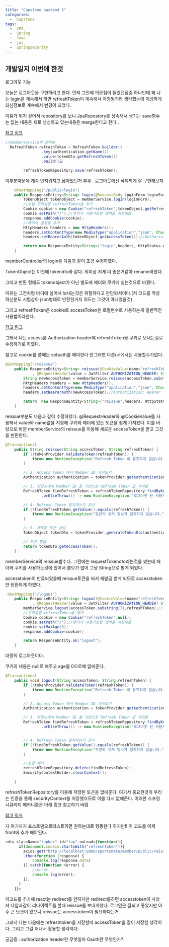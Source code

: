 ```yaml
---
title: "Capstone backend 5"
categories:
  -  Capstone
tags:
  -  JPA
  -  Spring
  -  Java
  -  jwt
  -  SpringSecurity 
---
```

개발일지 이번에 한것
------
로그아웃 기능

오늘은 로그아웃을 구현하려고 한다. 먼저 그전에 의문점이 들었던점중 하나인데 왜 나는 login을 계속해서 하면 refreshToken이 계속해서 저장될거라 생각했는데 이상하게 최신정보로 계속해서 변경이 되었다. 

이유가 뭐지 싶어서 repository를 보니 JpaRepostory를 상속해서 생기는 save함수는 없는 내용은 새로 생성하고 있는내용은 merge한다고 한다..

[참고 링크](https://umanking.github.io/2019/04/12/jpa-persist-merge/)


```java
//memberService의 한부분 
  RefreshToken refreshToken = RefreshToken.builder()
                .key(authentication.getName())
                .value(tokenDto.getRefreshToken())
                .build()고

        refreshTokenRepository.save(refreshToken);
```

이부분때문에 계속 안지워지고 남아있던거 후우.. 로그아웃에선 삭제되게 잘 구현해보자 


```java
    @PostMapping("/public/login")
    public ResponseEntity<String> login(@RequestBody LoginForm loginForm, HttpServletResponse response){
        TokenObject tokenObject = memberService.login(loginForm);
        //보낼 쿠키설정 refreshToken을 추가
        Cookie cookie = new Cookie("refreshToken",tokenObject.getRefreshToken());
        cookie.setPath("/");//쿠키가 사용가능한 영역을 지정해줌
        response.addCookie(cookie);
        //헤더의 설정을 추가
        HttpHeaders headers = new HttpHeaders();
        headers.setContentType(new MediaType("application","json", Charset.forName("UTF-8")));
        headers.setBearerAuth(tokenObject.getAccessToken());//Authorization: Bearer

        return new ResponseEntity<String>("login",headers, HttpStatus.ACCEPTED);
    }

```
memberController의
login을 다음과 같이 조금 수정하였다.

TokenObject는 이전에 tokendto와 같다. 의미상 저게 더 좋은거같아 rename하였다.

그리고 반환 형태도 tokenobject가 아닌 별도에 헤더와 쿠키에 실는것으로 바꿨다.

이유는 그전처럼 바디에 실어서 보내는것은 위험하다고 판단되서이다.(저 코드를 작성하신분도 시험삼아 json형태로 반환한거지 의도는 그것이 아니였을것)

그리고 refreshToken은 cookie로 accessToken은 로컬변수로 사용하는게 일반적인 사용법이라한다.

[참고 링크](https://simsimjae.tistory.com/482?category=384816)

그래서 나는 access를 Authorization header에 refreshToken을 쿠키로 보내는걸로 수정하기로 하였다.

참고로 cookie를 쓸때는 setpath를 해야한다 안그러면 다른url에서는 사용할수가없다. 


```java
@GetMapping("/reissue")
    public ResponseEntity<String> reissue(@CookieValue(name="refreshToken") String refreshToken
            , @RequestHeader(value = JwtFilter.AUTHORIZATION_HEADER) String accessToken) {
        String newAccessToken = memberService.reissue(accessToken.substring(7),refreshToken);
        HttpHeaders headers = new HttpHeaders();
        headers.setContentType(new MediaType("application","json", Charset.forName("UTF-8")));
        headers.setBearerAuth(newAccessToken);//Authorization: Bearer

        return  new ResponseEntity<String>("reissue",headers, HttpStatus.ACCEPTED);
    }
```
reissue부분도 다음과 같이 수정하였다. @RequestHeader와 @CookieValue를 사용해서 value와 name값을 지정해 쿠키와 헤더에 있는 토큰을 쉽게 가져왔다. 이를 바탕으로 바뀐 memberService의 reissue를 이용해 새로운 accessToken을 받고 그것을 반환한다.

```java
@Transactional
    public String reissue(String accessToken, String refreshToken) {
        if (!tokenProvider.validateToken(refreshToken)) {
            throw new RuntimeException("Refresh Token 이 유효하지 않습니다.");
        }

        // 2. Access Token 에서 Member ID 가져오기
        Authentication authentication = tokenProvider.getAuthentication(accessToken);

        // 3. 저장소에서 Member ID 를 기반으로 Refresh Token 값 가져옴
        RefreshToken findRefreshToken = refreshTokenRepository.findByKey(authentication.getName())
                .orElseThrow(() -> new RuntimeException("로그아웃 된 사용자입니다."));

        // 4. Refresh Token 일치하는지 검사
        if (!findRefreshToken.getValue().equals(refreshToken)) {
            throw new RuntimeException("토큰의 유저 정보가 일치하지 않습니다.");
        }

        // 5. 새로운 토큰 생성
        TokenObject tokenDto = tokenProvider.generateTokenDto(authentication);

        // 토큰 발급
        return tokenDto.getAccessToken();
    }
```
memberService의 reissue함수다. 그전에는 requestTokendto라는것을 썼는데 헤더와 쿠키를 사용하는것에 있어서 쓸모가 없어 그냥 String으로 받게 되었다.

accesstoken이 만료되었을때 reissue토큰을 써서 재발급 받게 되므로 accesstoken만 반환하게 하였다.

```java
 @GetMapping("/logout")
    public ResponseEntity<String> logout(@CookieValue(name="refreshToken") String refreshToken
            , @RequestHeader(value = JwtFilter.AUTHORIZATION_HEADER) String accessToken ,HttpServletResponse response){
        memberService.logout(accessToken.substring(7),refreshToken);//logout
        //쿠키설정 refreshToken을 제거
        Cookie cookie = new Cookie("refreshToken",null);
        cookie.setPath("/");//쿠키가 사용가능한 영역을 지정해줌
        cookie.setMaxAge(0);
        response.addCookie(cookie);

        return ResponseEntity.ok("logout");
    }
```
대망의 로그아웃이다.

쿠키의 내용은 null로 해주고 age를 0으로해 없에준다.

```java
@Transactional
    public void logout(String accessToken, String refreshToken) {
        if (!tokenProvider.validateToken(refreshToken)) {
            throw new RuntimeException("Refresh Token 이 유효하지 않습니다.");
        }

        // 2. Access Token 에서 Member ID 가져오기
        Authentication authentication = tokenProvider.getAuthentication(accessToken);

        // 3. 저장소에서 Member ID 를 기반으로 Refresh Token 값 가져옴
        RefreshToken findRefreshToken = refreshTokenRepository.findByKey(authentication.getName())
                .orElseThrow(() -> new RuntimeException("로그아웃 된 사용자입니다."));


        // 4. Refresh Token 일치하는지 검사
        if (!findRefreshToken.getValue().equals(refreshToken)) {
            throw new RuntimeException("토큰의 유저 정보가 일치하지 않습니다.");
        }

        //토큰 제거
        refreshTokenRepository.delete(findRefreshToken);
        SecurityContextHolder.clearContext();

    }
```
refreshTokenRepository를 이용해 저쟝된 토큰을 없에준다.
여기서 중요한것이 우리는 인증을 통해 securityContext를 저장했으므로 이를 다시 없에준다.
이러한 스프링 시큐리티 메커니즘은 아래 링크 참고하기 바람

[참고 링크](https://catsbi.oopy.io/f9b0d83c-4775-47da-9c81-2261851fe0d0)

자 여기까지 포스트맨으로테스트하면 원하는대로 행동한다 하지만!! 이 코드를 이제 front에
추가 해야된다.

```javascript
<div className="topbar" id="top" onLoad={function(){
      if(document.cookie.startsWith("refreshToken")){
        axios.get("http://localhost:8080/sportsmate/member/public/reissue")
        .then(function (response) {
            console.log(response.data)
        }).catch(function (error) {
            //error
            console.log(error);
        });
      }
    }}>
```
이코드를 추가해 react는 redirect를 안하지만 redirect를하면 accesstoken이 사라져 다암과같이 리다이렉트를 할때 reissue를 보내게했다. 로그인은 잘되고 좋았지만 아주 큰 난관이 있으니 reissue는 accesstoken이 필요하다는거

 그래서 나는 다음에는 refreshtoken을 저장할때 accessToken을 같이 저장할 생각이다. 그리고 그걸 꺼내서 활용할 생각이다. 

궁금증 : 
authorization header란 무엇일까 Oauth란 무엇인가?

